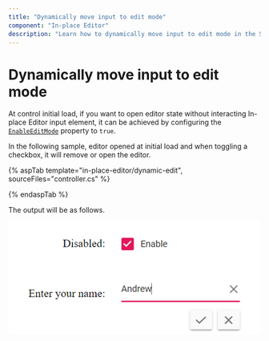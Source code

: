 ```yaml
---
title: "Dynamically move input to edit mode"
component: "In-place Editor"
description: "Learn how to dynamically move input to edit mode in the Syncfusion ASP.NET MVC In-place Editor control."
---
```


# Dynamically move input to edit mode

At control initial load, if you want to open editor state without interacting In-place Editor input element, it can be achieved by configuring the [`EnableEditMode`](https://help.syncfusion.com/cr/aspnetcore-js2/Syncfusion.EJ2.InPlaceEditor.InPlaceEditor.html#Syncfusion_EJ2_InPlaceEditor_InPlaceEditor_EnableEditMode) property to `true`.

In the following sample, editor opened at initial load and when toggling a checkbox, it will remove or open the editor.

{% aspTab template="in-place-editor/dynamic-edit", sourceFiles="controller.cs" %}

{% endaspTab %}

The output will be as follows.

![dynamic-edit](../../in-place-editor/images/dynamic-edit.PNG)
